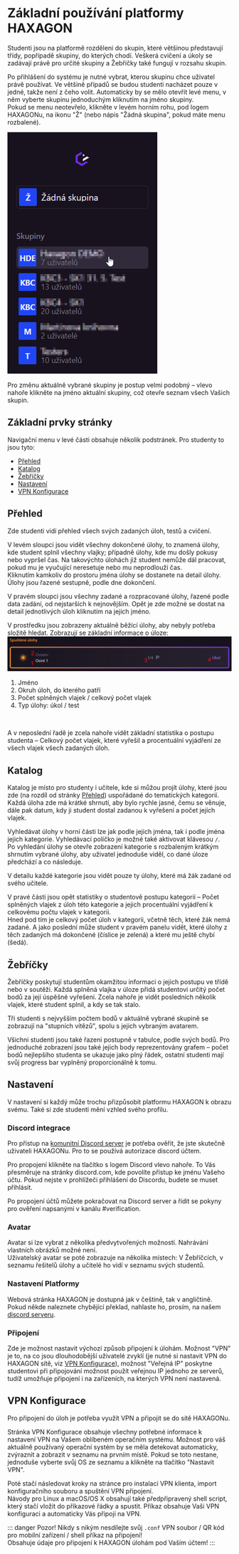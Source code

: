 # Základní používání platformy HAXAGON

Studenti jsou na platformě rozděleni do skupin, které většinou představují třídy, popřípadě skupiny, do kterých chodí. Veškerá cvičení a úkoly se zadávají právě pro určité skupiny a Žebříčky také fungují v rozsahu skupin.

Po přihlášení do systému je nutné vybrat, kterou skupinu chce uživatel právě používat. Ve většině případů se budou studenti nacházet pouze v jedné, takže není z čeho volit. Automaticky by se mělo otevřít levé menu, v něm vyberte skupinu jednoduchým kliknutím na jméno skupiny.   
Pokud se menu neotevřelo, klikněte v levém horním rohu, pod logem HAXAGONu, na ikonu "Ž" (nebo nápis "Žádná skupina", pokud máte menu rozbalené).

![Screenshot of menu to select a group.](./SelectingAGroup.png)

Pro změnu aktuálně vybrané skupiny je postup velmi podobný – vlevo nahoře klikněte na jméno aktuální skupiny, což otevře seznam všech Vašich skupin.

## Základní prvky stránky

Navigační menu v levé části obsahuje několik podstránek. Pro studenty to jsou tyto:
- [Přehled](#prehled)
- [Katalog](#katalog)
- [Žebříčky](#zebricky)
- [Nastavení](#nastaveni)
- [VPN Konfigurace](#vpn-konfigurace)

## Přehled

Zde studenti vidí přehled všech svých zadaných úloh, testů a cvičení.

V levém sloupci jsou vidět všechny dokončené úlohy, to znamená úlohy, kde student splnil všechny vlajky; případně úlohy, kde mu došly pokusy nebo vypršel čas. Na takovýchto úlohách již student nemůže dál pracovat, pokud mu je vyučující neresetuje nebo mu neprodlouží čas.  
Kliknutím kamkoliv do prostoru jména úlohy se dostanete na detail úlohy.  
Úlohy jsou řazené sestupně, podle dne dokončení.

V pravém sloupci jsou všechny zadané a rozpracované úlohy, řazené podle data zadání, od nejstarších k nejnovějším. Opět je zde možné se dostat na detail jednotlivých úloh kliknutím na jejich jméno.

V prostředku jsou zobrazeny aktuálně běžící úlohy, aby nebyly potřeba složitě hledat. Zobrazují se základní informace o úloze:  
![Screenshot dlaždice s informacemi o spuštěné úloze](./RunningChallengeDetail.png)
1. Jméno
2. Okruh úloh, do kterého patří
3. Počet splněných vlajek / celkový počet vlajek
4. Typ úlohy: úkol / test

&nbsp;

A v neposlední řadě je zcela nahoře vidět základní statistika o postupu studenta – Celkový počet vlajek, které vyřešil a procentuální vyjádření ze všech vlajek všech zadaných úloh.

## Katalog

Katalog je místo pro studenty i učitele, kde si můžou projít úlohy, které jsou zde (na rozdíl od stránky [Přehled](#prehled)) uspořádané do tematických kategorií. Každá úloha zde má krátké shrnutí, aby bylo rychle jasné, čemu se věnuje, dále pak datum, kdy ji student dostal zadanou k vyřešení a počet jejích vlajek.

Vyhledávat úlohy v horní části lze jak podle jejich jména, tak i podle jména jejich kategorie. Vyhledávací políčko je možné také aktivovat klávesou `/`.  
Po vyhledání úlohy se otevře zobrazení kategorie s rozbaleným krátkým shrnutím vybrané úlohy, aby uživatel jednoduše viděl, co dané úloze předchází a co následuje.

V detailu každé kategorie jsou vidět pouze ty úlohy, které má žák zadané od svého učitele.

V pravé části jsou opět statistiky o studentově postupu kategorií – Počet splněných vlajek z úloh této kategorie a jejich procentuální vyjádření k celkovému počtu vlajek v kategorii.  
Hned pod tím je celkový počet úloh v kategorii, včetně těch, které žák nemá zadané. A jako poslední může student v pravém panelu vidět, které úlohy z těch zadaných má dokončené (číslice je zelená) a které mu ještě chybí (šedá).

## Žebříčky

Žebříčky poskytují studentům okamžitou informaci o jejich postupu ve třídě nebo v soutěži. Každá splněná vlajka v úloze přidá studentovi určitý počet bodů za její úspěšné vyřešení. Zcela nahoře je vidět posledních několik vlajek, které student splnil, a kdy se tak stalo.

Tři studenti s nejvyšším počtem bodů v aktuálně vybrané skupině se zobrazují na "stupních vítězů", spolu s jejich vybraným avatarem.

Všichni studenti jsou také řazeni postupně v tabulce, podle svých bodů. Pro jednoduché zobrazení jsou také jejich body reprezentovány grafem – počet bodů nejlepšího studenta se ukazuje jako plný řádek, ostatní studenti mají svůj progress bar vyplněný proporcionálně k tomu. 

## Nastavení

V nastavení si každý může trochu přizpůsobit platformu HAXAGON k obrazu svému. Také si zde studenti mění vzhled svého profilu.

### Discord integrace
Pro přístup na [komunitní Discord server](https://discord.gg/Z3bn4EyE3H) je potřeba ověřit, že jste skutečně uživateli HAXAGONu. Pro to se používá autorizace discord účtem.

Pro propojení klikněte na tlačítko s logem Discord vlevo nahoře. To Vás přesměruje na stránky discord.com, kde povolíte přístup ke jménu Vašeho účtu. Pokud nejste v prohlížeči přihlášení do Discordu, budete se muset přihlásit.

Po propojení účtů můžete pokračovat na Discord server a řídit se pokyny pro ověření napsanými v kanálu #verification.

### Avatar
Avatar si lze vybrat z několika předvytvořených možností. Nahrávání vlastních obrázků možné není.  
Uživatelský avatar se poté zobrazuje na několika místech: V Žebříčcích, v seznamu řešitelů úlohy a učitelé ho vidí v seznamu svých studentů.

### Nastavení Platformy
Webová stránka HAXAGON je dostupná jak v češtině, tak v angličtině. Pokud někde naleznete chybějící překlad, nahlaste ho, prosím, na našem [discord serveru](https://discord.gg/Z3bn4EyE3H).

### Připojení
Zde je možnost nastavit výchozí způsob připojení k úlohám. Možnost "VPN" je to, na co jsou dlouhodobější uživatelé zvyklí (je nutné si nastavit VPN do HAXAGON sítě, viz [VPN Konfigurace](#vpn-konfigurace)), možnost "Veřejná IP" poskytne studentovi při připojování možnost použít veřejnou IP jednoho ze serverů, tudíž umožňuje připojení i na zařízeních, na kterých VPN není nastavená.


## VPN Konfigurace

Pro připojení do úloh je potřeba využít VPN a připojit se do sítě HAXAGONu.

Stránka VPN Konfigurace obsahuje všechny potřebné informace k nastavení VPN na Vašem oblíbeném operačním systému. Možnost pro váš aktuálně používaný operační systém by se měla detekovat automaticky, zvýraznit a zobrazit v seznamu na prvním místě. Pokud se toto nestane, jednoduše vyberte svůj OS ze seznamu a klikněte na tlačítko "Nastavit VPN".

Poté stačí následovat kroky na stránce pro instalaci VPN klienta, import konfiguračního souboru a spuštění VPN připojení.  
Návody pro Linux a macOS/OS X obsahují také předpřipravený shell script, který stačí vložit do příkazové řádky a spustit. Příkaz obsahuje Vaši VPN konfiguraci a automaticky Vás připojí na VPN.

::: danger Pozor!
Nikdy s nikým nesdílejte svůj `.conf` VPN soubor / QR kód pro mobilní zařízení / shell příkaz na připojení!  
Obsahuje údaje pro připojení k HAXAGON úlohám pod Vaším účtem!
:::